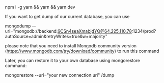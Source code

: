 npm i -g yarn &&
yarn &&
yarn dev


If you want to get dump of our current database, you can use 

 mongodump --uri="mongodb://backend:6CSn4seaXmabjdYQ@64.225.110.78:1234/prod?authSource=admin&retryWrites=true&w=majority"

please note that you need to install Mongodb community version (https://www.mongodb.com/try/download/community) to run this command

Later, you can restore it to your own database using mongorestore command:

mongorestore --uri="your new connection uri" /dump

